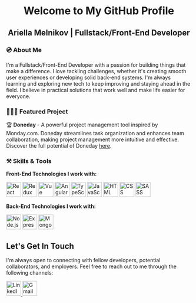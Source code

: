 <h1 align="center">Welcome to My GitHub Profile</h1>

<h2 align="center">Ariella Melnikov | Fullstack/Front-End Developer</h2>

### 💿 About Me

I'm a Fullstack/Front-End Developer with a passion for building things that make a difference. I love tackling challenges, whether it's creating smooth user experiences or developing solid back-end systems. I'm always learning and exploring new tech to keep improving and staying ahead in the field. I believe in practical solutions that work well and make life easier for everyone.

### 👩🏻‍💻 Featured Project

🏆 **Doneday** - A powerful project management tool inspired by Monday.com. Doneday streamlines task organization and enhances team collaboration, making project management more intuitive and effective. Discover the full potential of Doneday [here](https://doneday-9fse.onrender.com/).

### ⚒ Skills & Tools

**Front-End Technologies I work with:**

<p align="left">
  <img src="https://skillicons.dev/icons?i=react" alt="React" width="40" height="40"/>
  <img src="https://skillicons.dev/icons?i=redux" alt="Redux" width="40" height="40"/>
  <img src="https://skillicons.dev/icons?i=vue" alt="Vue" width="40" height="40"/>
  <img src="https://skillicons.dev/icons?i=angular" alt="Angular" width="40" height="40"/>
  <img src="https://skillicons.dev/icons?i=typescript" alt="TypeScript" width="40" height="40"/>
  <img src="https://skillicons.dev/icons?i=javascript" alt="JavaScript" width="40" height="40"/>
  <img src="https://skillicons.dev/icons?i=html" alt="HTML" width="40" height="40"/>
  <img src="https://skillicons.dev/icons?i=css" alt="CSS" width="40" height="40"/>
  <img src="https://skillicons.dev/icons?i=sass" alt="SASS" width="40" height="40"/>
</p>

**Back-End Technologies I work with:**

<p align="left">
  <img src="https://skillicons.dev/icons?i=nodejs" alt="Node.js" width="40" height="40"/>
  <img src="https://skillicons.dev/icons?i=express" alt="Express" width="40" height="40"/>
  <img src="https://skillicons.dev/icons?i=mongodb" alt="MongoDB" width="40" height="40"/>
</p>

## Let's Get In Touch

I'm always open to connecting with fellow developers, potential collaborators, and employers. Feel free to reach out to me through the following channels:

<p align="left">
  <a href="https://www.linkedin.com/in/ariella-melnikov-0262811b3/" target="_blank">
    <img src="https://skillicons.dev/icons?i=linkedin" alt="LinkedIn" width="40" height="40"/>
  </a>
  <a href="mailto:melnikov.ariella@gmail.com" target="_blank">
    <img src="https://skillicons.dev/icons?i=gmail" alt="Gmail" width="40" height="40"/>
  </a>
</p>
